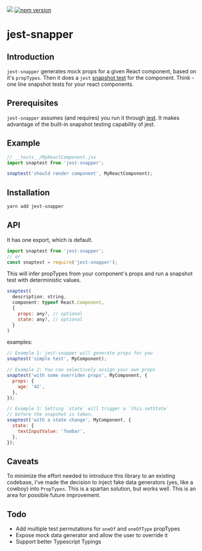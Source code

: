 ![](https://circleci.com/gh/nadeesha/jest-snapper.svg?style=shield&circle-token=:circle-token) [![npm version](https://badge.fury.io/js/jest-snapper.svg)](https://badge.fury.io/js/jest-snapper)

# jest-snapper

## Introduction

`jest-snapper` generates mock props for a given React component, based on it's `propTypes`. Then it does a `jest` [snapshot test](https://facebook.github.io/jest/docs/snapshot-testing.html) for the component. Think - one line snapshot tests for your react components.

## Prerequisites

`jest-snapper` assumes (and requires) you run it through [jest](https://facebook.github.io/jest/). It makes advantage of the built-in snapshot testing capability of jest.

## Example

```js
// __tests__/MyReactComponent.jsx
import snaptest from 'jest-snapper';

snaptest('should render component', MyReactComponent);
```

## Installation

```bash
yarn add jest-snapper
```

## API

It has one export, which is default.

```js
import snaptest from 'jest-snapper';
// or
const snaptest = require('jest-snapper');
```

This will infer propTypes from your component's props and run a snapshot test with deterministic values.

```js
snaptest(
  description: string,
  component: typeof React.Component,
  {
    props: any?, // optional
    state: any?, // optional
  }
)
```

examples:

```js
// Example 1: jest-snapper will generate props for you
snaptest('simple test', MyComponent);

// Example 2: You can selectively assign your own props
snaptest('with some overriden props', MyComponent, {
  props: {
    age: '42',
  },
});

// Example 3: Setting `state` will trigger a `this.setState`
// before the snapshot is taken.
snaptest('with a state change', MyComponent, {
  state: {
    textInputValue: 'foobar',
  },
});
```

## Caveats

To minimize the effort needed to introduce this library to an existing codebase, I've made the decision to inject fake data generators (yes, like a cowboy) into `PropTypes`. This is a spartan solution, but works well. This is an area for possible future improvement.

## Todo

- Add multiple test permutations for `oneOf` and `oneOfType` propTypes
- Expose mock data generator and allow the user to override it
- Support better Typescript Typings
